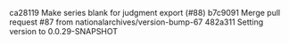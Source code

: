 ca28119 Make series blank for judgment export (#88)
b7c9091 Merge pull request #87 from nationalarchives/version-bump-67
482a311 Setting version to 0.0.29-SNAPSHOT
